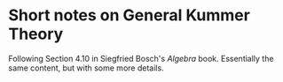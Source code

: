 # Short notes on General Kummer Theory

Following Section 4.10 in Siegfried Bosch's *Algebra* book.
Essentially the same content, but with some more details.
